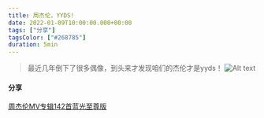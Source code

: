```yaml
---
title: 周杰伦，YYDS!
date: 2022-01-09T10:00:00.000+00:00
tags: ["分享"]
tagsColor: ["#268785"]
duration: 5min
---
```


> 最近几年倒下了很多偶像，到头来才发现咱们的杰伦才是yyds！
![Alt text](https://jsd.cdn.zzko.cn/gh/dyxxixi/my-images@main/my-site/jay-chou.webp)

#### 分享
[周杰伦MV专辑142首蓝光至尊版](https://www.aliyundrive.com/s/d9cvrMFmiSu)

